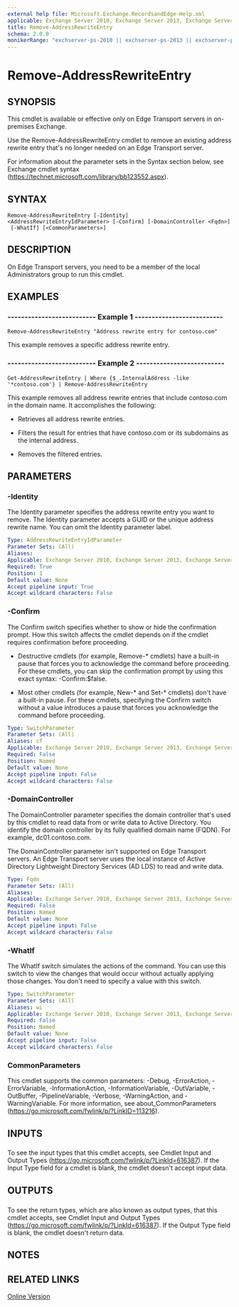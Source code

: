 ```yaml
---
external help file: Microsoft.Exchange.RecordsandEdge-Help.xml
applicable: Exchange Server 2010, Exchange Server 2013, Exchange Server 2016, Exchange Server 2019
title: Remove-AddressRewriteEntry
schema: 2.0.0
monikerRange: "exchserver-ps-2010 || exchserver-ps-2013 || exchserver-ps-2016 || exchserver-ps-2019"
---
```


# Remove-AddressRewriteEntry

## SYNOPSIS
This cmdlet is available or effective only on Edge Transport servers in on-premises Exchange.

Use the Remove-AddressRewriteEntry cmdlet to remove an existing address rewrite entry that's no longer needed on an Edge Transport server.

For information about the parameter sets in the Syntax section below, see Exchange cmdlet syntax (https://technet.microsoft.com/library/bb123552.aspx).

## SYNTAX

```
Remove-AddressRewriteEntry [-Identity] <AddressRewriteEntryIdParameter> [-Confirm] [-DomainController <Fqdn>]
 [-WhatIf] [<CommonParameters>]
```

## DESCRIPTION
On Edge Transport servers, you need to be a member of the local Administrators group to run this cmdlet.

## EXAMPLES

### -------------------------- Example 1 --------------------------
```
Remove-AddressRewriteEntry "Address rewrite entry for contoso.com"
```

This example removes a specific address rewrite entry.

### -------------------------- Example 2 --------------------------
```
Get-AddressRewriteEntry | Where {$_.InternalAddress -like '*contoso.com'} | Remove-AddressRewriteEntry
```

This example removes all address rewrite entries that include contoso.com in the domain name. It accomplishes the following:

- Retrieves all address rewrite entries.

- Filters the result for entries that have contoso.com or its subdomains as the internal address.

- Removes the filtered entries.

## PARAMETERS

### -Identity
The Identity parameter specifies the address rewrite entry you want to remove. The Identity parameter accepts a GUID or the unique address rewrite name. You can omit the Identity parameter label.

```yaml
Type: AddressRewriteEntryIdParameter
Parameter Sets: (All)
Aliases:
Applicable: Exchange Server 2010, Exchange Server 2013, Exchange Server 2016
Required: True
Position: 1
Default value: None
Accept pipeline input: True
Accept wildcard characters: False
```

### -Confirm
The Confirm switch specifies whether to show or hide the confirmation prompt. How this switch affects the cmdlet depends on if the cmdlet requires confirmation before proceeding.

- Destructive cmdlets (for example, Remove-\* cmdlets) have a built-in pause that forces you to acknowledge the command before proceeding. For these cmdlets, you can skip the confirmation prompt by using this exact syntax: -Confirm:$false.

- Most other cmdlets (for example, New-\* and Set-\* cmdlets) don't have a built-in pause. For these cmdlets, specifying the Confirm switch without a value introduces a pause that forces you acknowledge the command before proceeding.

```yaml
Type: SwitchParameter
Parameter Sets: (All)
Aliases: cf
Applicable: Exchange Server 2010, Exchange Server 2013, Exchange Server 2016
Required: False
Position: Named
Default value: None
Accept pipeline input: False
Accept wildcard characters: False
```

### -DomainController
The DomainController parameter specifies the domain controller that's used by this cmdlet to read data from or write data to Active Directory. You identify the domain controller by its fully qualified domain name (FQDN). For example, dc01.contoso.com.

The DomainController parameter isn't supported on Edge Transport servers. An Edge Transport server uses the local instance of Active Directory Lightweight Directory Services (AD LDS) to read and write data.

```yaml
Type: Fqdn
Parameter Sets: (All)
Aliases:
Applicable: Exchange Server 2010, Exchange Server 2013, Exchange Server 2016
Required: False
Position: Named
Default value: None
Accept pipeline input: False
Accept wildcard characters: False
```

### -WhatIf
The WhatIf switch simulates the actions of the command. You can use this switch to view the changes that would occur without actually applying those changes. You don't need to specify a value with this switch.

```yaml
Type: SwitchParameter
Parameter Sets: (All)
Aliases: wi
Applicable: Exchange Server 2010, Exchange Server 2013, Exchange Server 2016
Required: False
Position: Named
Default value: None
Accept pipeline input: False
Accept wildcard characters: False
```

### CommonParameters
This cmdlet supports the common parameters: -Debug, -ErrorAction, -ErrorVariable, -InformationAction, -InformationVariable, -OutVariable, -OutBuffer, -PipelineVariable, -Verbose, -WarningAction, and -WarningVariable. For more information, see about_CommonParameters (https://go.microsoft.com/fwlink/p/?LinkID=113216).

## INPUTS

###  
To see the input types that this cmdlet accepts, see Cmdlet Input and Output Types (https://go.microsoft.com/fwlink/p/?LinkId=616387). If the Input Type field for a cmdlet is blank, the cmdlet doesn't accept input data.

## OUTPUTS

###  
To see the return types, which are also known as output types, that this cmdlet accepts, see Cmdlet Input and Output Types (https://go.microsoft.com/fwlink/p/?LinkId=616387). If the Output Type field is blank, the cmdlet doesn't return data.

## NOTES

## RELATED LINKS

[Online Version](https://technet.microsoft.com/library/a588e988-3f80-42c6-aae0-8efaf2f439b3.aspx)
